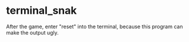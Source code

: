 # terminal_snak
After the game, enter "reset" into the terminal, because this program can make the output ugly.

